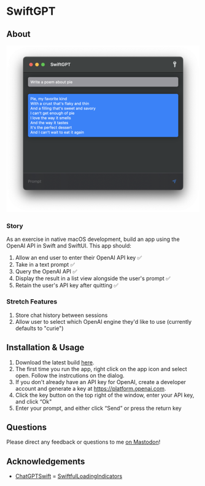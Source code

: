 #  SwiftGPT

## About

![](./screenshot.png)

### Story

As an exercise in native macOS development, build an app using the OpenAI API in Swift and SwiftUI. This app should:

1. Allow an end user to enter their OpenAI API key ✅
2. Take in a text prompt ✅
3. Query the OpenAI API ✅
4. Display the result in a list view alongside the user's prompt ✅
5. Retain the user's API key after quitting ✅

### Stretch Features

1. Store chat history between sessions
2. Allow user to select which OpenAI engine they'd like to use (currently defaults to "curie")

## Installation & Usage

1. Download the latest build [here](https://github.com/ghall89/swiftgpt/releases).
2. The first time you run the app, right click on the app icon and select open. Follow the instrcutions on the dialog.
3. If you don't already have an API key for OpenAI, create a developer account and generate a key at https://platform.openai.com.
4. Click the key button on the top right of the window, enter your API key, and click “Ok"
5. Enter your prompt, and either click “Send” or press the return key

## Questions

Please direct any feedback or questions to me [on Mastodon](https://home.social/@ghalldev)!

## Acknowledgements

- [ChatGPTSwift](https://github.com/alfianlosari/ChatGPTSwift)
= [SwiftfulLoadingIndicators](https://github.com/SwiftfulThinking/SwiftfulLoadingIndicators)
